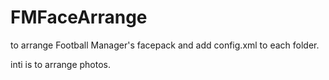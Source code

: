# FMFaceArrange
to arrange Football Manager's facepack and add config.xml to each folder.

inti is to arrange photos.
